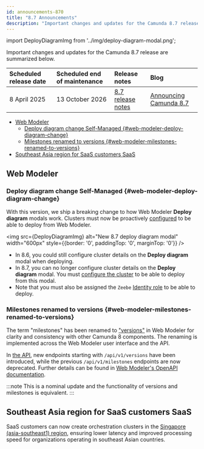 ```yaml
---
id: announcements-870
title: "8.7 Announcements"
description: "Important changes and updates for the Camunda 8.7 release including deprecation & removal notices."
---
```


import DeployDiagramImg from '../img/deploy-diagram-modal.png';

Important changes and updates for the Camunda 8.7 release are summarized below.

| Scheduled release date | Scheduled end of maintenance | Release notes                                        | Blog                                                                                            |
| :--------------------- | :--------------------------- | :--------------------------------------------------- | :---------------------------------------------------------------------------------------------- |
| 8 April 2025           | 13 October 2026              | [8.7 release notes](/reference/release-notes/870.md) | [Announcing Camunda 8.7](https://camunda.com/blog/2024/11/camunda-8-7-releasing-february-2025/) |

<!--- [Ad-hoc subprocesses](#)
- [Document handling](#)
- [RPA](#)
  - [Fetch RPA resource API](#)
  - [deployResourceAPI for RPA](#) -->

- [Web Modeler](#web-modeler)
  - [Deploy diagram change Self-Managed {#web-modeler-deploy-diagram-change}](#deploy-diagram-change-self-managed-web-modeler-deploy-diagram-change)
  - [Milestones renamed to versions {#web-modeler-milestones-renamed-to-versions}](#milestones-renamed-to-versions-web-modeler-milestones-renamed-to-versions)
- [Southeast Asia region for SaaS customers SaaS](#southeast-asia-region-for-saas-customers-saas)

## Web Modeler

### Deploy diagram change <span class="badge badge--long" title="This feature affects Self-Managed">Self-Managed</span> {#web-modeler-deploy-diagram-change}

With this version, we ship a breaking change to how Web Modeler **Deploy diagram** modals work. Clusters must now be proactively [configured](/docs/self-managed/modeler/web-modeler/configuration/configuration.md#clusters) to be able to deploy from Web Modeler.

<img src={DeployDiagramImg} alt="New 8.7 deploy diagram modal" width="600px" style={{border: '0', paddingTop: '0', marginTop: '0'}} />

- In 8.6, you could still configure cluster details on the **Deploy diagram** modal when deploying.
- In 8.7, you can no longer configure cluster details on the **Deploy diagram** modal. You must [configure the cluster](/docs/self-managed/modeler/web-modeler/configuration/configuration.md#clusters) to be able to deploy from this modal.
- Note that you must also be assigned the `Zeebe` [Identity role](/docs/self-managed/identity/user-guide/roles/add-assign-role.md) to be able to deploy.

### Milestones renamed to versions {#web-modeler-milestones-renamed-to-versions}

The term "milestones" has been renamed to ["versions"](/components/modeler/web-modeler/versions.md) in Web Modeler for clarity and consistency with other Camunda 8 components. The renaming is implemented across the Web Modeler user interface and the API.

In [the API](/apis-tools/web-modeler-api/index.md), new endpoints starting with `/api/v1/versions` have been introduced, while the previous `/api/v1/milestones` endpoints are now deprecated.
Further details can be found in [Web Modeler's OpenAPI documentation](https://modeler.camunda.io/swagger-ui/index.html).

:::note
This is a nominal update and the functionality of versions and milestones is equivalent.
:::

## Southeast Asia region for SaaS customers <span class="badge badge--long" title="This feature affects SaaS">SaaS</span>

SaaS customers can now create orchestration clusters in the [Singapore (asia-southeast1) region](/reference/regions.md), ensuring lower latency and improved processing speed for organizations operating in southeast Asian countries.
